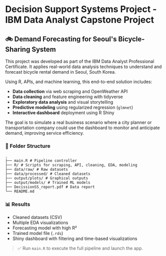 # Decision Support Systems Project - IBM Data Analyst Capstone Project

## 🚲 Demand Forecasting for Seoul's Bicycle-Sharing System

This project was developed as part of the IBM Data Analyst Professional Certificate. It applies real-world data analysis techniques to understand and forecast bicycle rental demand in Seoul, South Korea.

Using R, APIs, and machine learning, this end-to-end solution includes:

- **Data collection** via web scraping and OpenWeather API
- **Data cleaning** and feature engineering with tidyverse
- **Exploratory data analysis** and visual storytelling
- **Predictive modeling** using regularized regression (`glmnet`)
- **Interactive dashboard** deployment using R Shiny

The goal is to simulate a real business scenario where a city planner or transportation company could use the dashboard to monitor and anticipate demand, improving service efficiency.

### 🧱 Folder Structure
```text
.
├── main.R # Pipeline controller
├── R/ # Scripts for scraping, API, cleaning, EDA, modeling
├── data/raw/ # Raw datasets
├── data/processed/ # Cleaned datasets
├── output/plots/ # Graphical outputs
├── output/models/ # Trained ML models
├── DecissionSS_report.pdf # Data report
└── README.md
```

### 📊 Results

- Cleaned datasets (CSV)
- Multiple EDA visualizations
- Forecasting model with high R²
- Trained model file (`.rds`)
- Shiny dashboard with filtering and time-based visualizations

> ✅ Run `main.R` to execute the full pipeline and launch the app.
